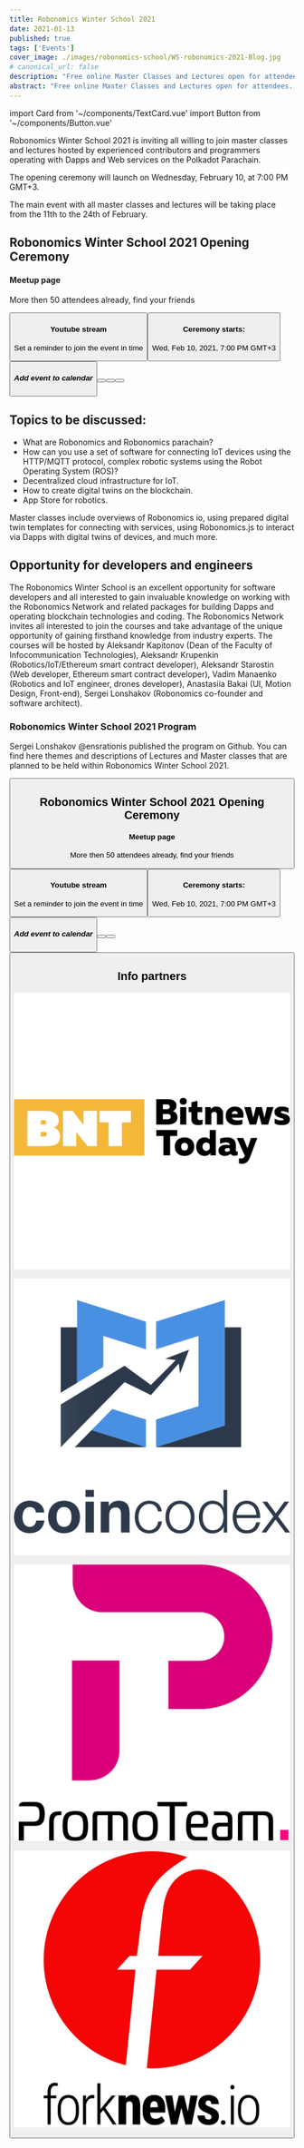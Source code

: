 ```yaml
---
title: Robonomics Winter School 2021
date: 2021-01-13
published: true
tags: ['Events']
cover_image: ./images/robonomics-school/WS-robonomics-2021-Blog.jpg
# canonical_url: false
description: "Free online Master Classes and Lectures open for attendees. Try to build Dapps and Web Services for IoT on Polkadot Parachain in time of Robonomics Winter School 2021 (from 10 to 24 February)"
abstract: "Free online Master Classes and Lectures open for attendees. Try to build Dapps and Web Services for IoT on Polkadot Parachain in time of Robonomics Winter School from 10th to 24th February 2021"
---
```

import Card from '~/components/TextCard.vue'
import Button from '~/components/Button.vue'


Robonomics Winter School 2021 is inviting all willing to join master classes and lectures hosted by experienced contributors and programmers operating with Dapps and Web services on the Polkadot Parachain.

The opening ceremony will launch on Wednesday, February 10, at 7:00 PM GMT+3.

The main event with all master classes and lectures will be taking place from the 11th to the 24th of February.

## Robonomics Winter School 2021 Opening Ceremony

<section class="grid-3">

<Card :orientation="'vertical'" :link="'https://www.meetup.com/robonomics/events/275378464/'" :imageRound="false" :image="'/posts/robonomics-school/meetup.png'" :imageSize="'big'">

#### Meetup page

More then 50 attendees already, find your friends

<Button :label="'Join on Meetup'" :button="'primary block'" :link="'https://www.meetup.com/robonomics/events/275378464/'"/>

</Card>

<Card :orientation="'vertical'" :link="'https://youtu.be/kQaSwNYHJQ8'" :imageRound="false" :image="'/posts/robonomics-school/youtube.png'" :imageSize="'big'">

#### Youtube stream

Set a reminder to join the event in time 

<Button :label="'Set a reminder'" :button="'primary block'" :link="'https://youtu.be/kQaSwNYHJQ8'"/>

</Card>

<Card :orientation="'vertical'" popup :imageRound="false" :image="'/posts/robonomics-school/calendar.png'" :imageSize="'big'">

#### Ceremony starts:

Wed, Feb 10, 2021, 7:00 PM GMT+3

<Button :label="'Add to calendar'" :button="'primary block'"/>

<div class="popup">

##### Add event to calendar

<Button :label="'Google'" :button="'border block'" :link="'https://calendar.google.com/calendar/render?action=TEMPLATE&dates=20210210T150000Z%2F20210210T170000Z&details=Free%20online%20Master%20Classes%20and%20Lectures.%20Try%20to%20build%20Dapps%20and%20Web%20Services%20for%20IoT%20on%20Polkadot%20Parachain%20in%20time%20of%20Robonomics%20Winter%20School%202021%20February%2010-24%2C%20https%3A%2F%2Fyoutu.be%2FkQaSwNYHJQ8&location=Online&text=Robonomics%20Winter%20School%202021%20Opening%20Ceremony'"/>

<Button :label="'Apple'" :button="'border block'" :link="'https://static.robonomics.network/temp/RobonomicsWinterSchool2021.ics'"/>

<Button :label="'Outlook'" :button="'border block'" :link="'https://outlook.live.com/calendar/0/deeplink/compose?body=Free%20online%20Master%20Classes%20and%20Lectures.%20Try%20to%20build%20Dapps%20and%20Web%20Services%20for%20IoT%20on%20Polkadot%20Parachain%20in%20time%20of%20Robonomics%20Winter%20School%202021%20February%2010-24%2C%20https%3A%2F%2Fyoutu.be%2FkQaSwNYHJQ8&enddt=2021-02-10T17%3A00%3A00%2B00%3A00&location=Online&path=%2Fcalendar%2Faction%2Fcompose&rru=addevent&startdt=2021-02-10T15%3A00%3A00%2B00%3A00&subject=Robonomics%20Winter%20School%202021%20Opening%20Ceremony'"/>


</div>

</Card>

</section>


## Topics to be discussed:

* What are Robonomics and Robonomics parachain? 
* How can you use a set of software for connecting IoT devices using the HTTP/MQTT protocol, complex robotic systems using the Robot Operating System (ROS)? 
* Decentralized cloud infrastructure for IoT. 
* How to create digital twins on the blockchain. 
* App Store for robotics.

Master classes include overviews of Robonomics io, using prepared digital twin templates for connecting with services, using Robonomics.js to interact via Dapps with digital twins of devices, and much more.

## Opportunity for developers and engineers

The Robonomics Winter School is an excellent opportunity for software developers and all interested to gain invaluable knowledge on working with the Robonomics Network and related packages for building Dapps and operating blockchain technologies and coding. The Robonomics Network invites all interested to join the courses and take advantage of the unique opportunity of gaining firsthand knowledge from industry experts. The courses will be hosted by Aleksandr Kapitonov (Dean of the Faculty of Infocommunication Technologies), Aleksandr Krupenkin (Robotics/IoT/Ethereum smart contract developer), Aleksandr Starostin (Web developer, Ethereum smart contract developer), Vadim Manaenko (Robotics and IoT engineer, drones developer), Anastasiia Bakai (UI, Motion Design, Front-end), Sergei Lonshakov (Robonomics co-founder and software architect).

<Card :image="'/avatars/Sergei-Lonshakov.jpg'" :imageSize="'big'" :imageRound="false" :back="'transparent'">

### Robonomics Winter School 2021 Program

Sergei Lonshakov @ensrationis published the program on Github. You can find here themes and descriptions of Lectures and Master classes  that are planned to be held within Robonomics Winter School 2021. 

<Button :link="'https://github.com/ensrationis/robonomics-winter-21'" :label="'View the program'" :button="'border'"/>

</Card>


## Robonomics Winter School 2021 Opening Ceremony

<section class="grid-3">

<Card :orientation="'vertical'" :link="'https://www.meetup.com/robonomics/events/275378464/'" :imageRound="false" :image="'/posts/robonomics-school/meetup.png'" :imageSize="'big'">

#### Meetup page

More then 50 attendees already, find your friends

<Button :label="'Join on Meetup'" :button="'primary block'" :link="'https://www.meetup.com/robonomics/events/275378464/'"/>

</Card>

<Card :orientation="'vertical'" :link="'https://youtu.be/kQaSwNYHJQ8'" :imageRound="false" :image="'/posts/robonomics-school/youtube.png'" :imageSize="'big'">

#### Youtube stream

Set a reminder to join the event in time 

<Button :label="'Set a reminder'" :button="'primary block'" :link="'https://youtu.be/kQaSwNYHJQ8'"/>

</Card>

<Card :orientation="'vertical'" popup :imageRound="false" :image="'/posts/robonomics-school/calendar.png'" :imageSize="'big'">

#### Ceremony starts:

Wed, Feb 10, 2021, 7:00 PM GMT+3

<Button :label="'Add to calendar'" :button="'primary block'"/>

<div class="popup">

##### Add event to calendar

<Button :label="'Google'" :button="'border block'" :link="'https://calendar.google.com/calendar/render?action=TEMPLATE&dates=20210210T150000Z%2F20210210T170000Z&details=Free%20online%20Master%20Classes%20and%20Lectures.%20Try%20to%20build%20Dapps%20and%20Web%20Services%20for%20IoT%20on%20Polkadot%20Parachain%20in%20time%20of%20Robonomics%20Winter%20School%202021%20February%2010-24%2C%20https%3A%2F%2Fyoutu.be%2FkQaSwNYHJQ8&location=Online&text=Robonomics%20Winter%20School%202021%20Opening%20Ceremony'"/>

<Button :label="'Apple'" :button="'border block'" :link="'https://static.robonomics.network/temp/RobonomicsWinterSchool2021.ics'"/>

<Button :label="'Outlook'" :button="'border block'" :link="'https://outlook.live.com/calendar/0/deeplink/compose?body=Free%20online%20Master%20Classes%20and%20Lectures.%20Try%20to%20build%20Dapps%20and%20Web%20Services%20for%20IoT%20on%20Polkadot%20Parachain%20in%20time%20of%20Robonomics%20Winter%20School%202021%20February%2010-24%2C%20https%3A%2F%2Fyoutu.be%2FkQaSwNYHJQ8&enddt=2021-02-10T17%3A00%3A00%2B00%3A00&location=Online&path=%2Fcalendar%2Faction%2Fcompose&rru=addevent&startdt=2021-02-10T15%3A00%3A00%2B00%3A00&subject=Robonomics%20Winter%20School%202021%20Opening%20Ceremony'"/>

</div>

</Card>


</section>


## Info partners

<section class="grid-4">

<Card :orientation="'vertical'" :link="'https://bitnewstoday.com'">

!["Robonomics Winter School Info Partner BitNewsToday"](./images/robonomics-school/BNT.png)

</Card>

<Card :orientation="'vertical'" :link="'https://coincodex.com/'">

!["Robonomics Winter School Info Partner CoinCodex"](./images/robonomics-school/coincodex.png)

</Card>

<Card :orientation="'vertical'" :link="'https://www.youtube.com/channel/UCrvyFYM29oQ-EAejZgYqmWA'">

!["Robonomics Winter School Info Partner Promoteam"](./images/robonomics-school/Promoteam.png)

</Card>

<Card :orientation="'vertical'" :link="'https://forknews.io/'">

!["Robonomics Winter School Info Partner Forknews"](./images/robonomics-school/forknews_io.png)

</Card>

</section>